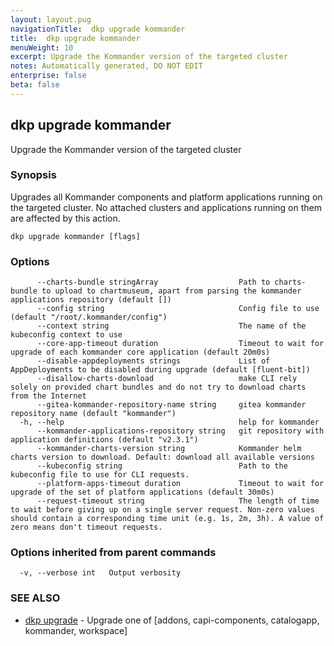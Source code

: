 ```yaml
---
layout: layout.pug
navigationTitle:  dkp upgrade kommander
title:  dkp upgrade kommander
menuWeight: 10
excerpt: Upgrade the Kommander version of the targeted cluster
notes: Automatically generated, DO NOT EDIT
enterprise: false
beta: false
---
```

<!-- vale off -->
<!-- markdownlint-disable -->

## dkp upgrade kommander

Upgrade the Kommander version of the targeted cluster

### Synopsis

Upgrades all Kommander components and platform applications running on the targeted cluster. No attached clusters and applications running on them are affected by this action.

```
dkp upgrade kommander [flags]
```

### Options

```
      --charts-bundle stringArray                  Path to charts-bundle to upload to chartmuseum, apart from parsing the kommander applications repository (default [])
      --config string                              Config file to use (default "/root/.kommander/config")
      --context string                             The name of the kubeconfig context to use
      --core-app-timeout duration                  Timeout to wait for upgrade of each kommander core application (default 20m0s)
      --disable-appdeployments strings             List of AppDeployments to be disabled during upgrade (default [fluent-bit])
      --disallow-charts-download                   make CLI rely solely on provided chart bundles and do not try to download charts from the Internet
      --gitea-kommander-repository-name string     gitea kommander repository name (default "kommander")
  -h, --help                                       help for kommander
      --kommander-applications-repository string   git repository with application definitions (default "v2.3.1")
      --kommander-charts-version string            Kommander helm charts version to download. Default: download all available versions
      --kubeconfig string                          Path to the kubeconfig file to use for CLI requests.
      --platform-apps-timeout duration             Timeout to wait for upgrade of the set of platform applications (default 30m0s)
      --request-timeout string                     The length of time to wait before giving up on a single server request. Non-zero values should contain a corresponding time unit (e.g. 1s, 2m, 3h). A value of zero means don't timeout requests.
```

### Options inherited from parent commands

```
  -v, --verbose int   Output verbosity
```

### SEE ALSO

* [dkp upgrade](/dkp/kommander/2.3/cli/dkp/upgrade/)	 - Upgrade one of [addons, capi-components, catalogapp, kommander, workspace]


